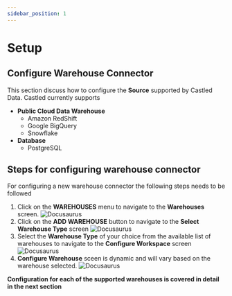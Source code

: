 ```yaml
---
sidebar_position: 1
---
```


# Setup


## Configure Warehouse Connector
This section discuss how to configure the **Source** supported by Castled Data. Castled currently supports
- **Public Cloud Data Warehouse**  
  - Amazon RedShift
  - Google BigQuery
  - Snowflake
- **Database**
  - PostgreSQL


## Steps for configuring warehouse connector

For configuring a new warehouse connector the following steps needs to be followed
1. Click on the **WAREHOUSES** menu to navigate to the **Warehouses** screen.
![Docusaurus](/img/screens/sources/warehouse_menu.png)
2. Click on the **ADD WAREHOUSE** button to navigate to the **Select Warehouse Type** screen
![Docusaurus](/img/screens/sources/add_warehouse.png)
3. Select the **Warehouse Type** of your choice from the available list of warehouses to navigate to the **Configure Workspace** screen
![Docusaurus](/img/screens/sources/select_wh.png)
4. **Configure Warehouse** sceen is dynamic and will vary based on the warehouse selected.
![Docusaurus](/img/screens/sources/snowflake/config_snowflake.png)

**Configuration for each of the supported warehouses is covered in detail in the next section**